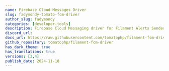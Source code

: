 ```yaml
---
name: Firebase Cloud Messages Driver
slug: fadymondy-tomato-fcm-driver
author_slug: fadymondy
categories: [developer-tools]
description: Firebase Cloud Messaging driver for Filament Alerts Sender
discord_url:
docs_url: https://raw.githubusercontent.com/tomatophp/filament-fcm-driver/master/README.md
github_repository: tomatophp/filament-fcm-driver
has_dark_theme: true
has_translations: true
versions: [3,4]
publish_date: 2024-11-18
---
```

